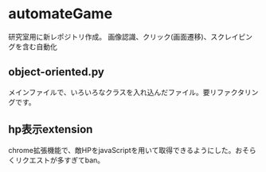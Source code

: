 # automateGame

研究室用に新レポジトリ作成。
画像認識、クリック(画面遷移)、スクレイピングを含む自動化

## object-oriented.py
メインファイルで、いろいろなクラスを入れ込んだファイル。要リファクタリングです。

## hp表示extension
chrome拡張機能で、敵HPをjavaScriptを用いて取得できるようにした。おそらくリクエストが多すぎてban。
